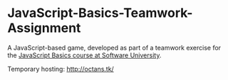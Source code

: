 # JavaScript-Basics-Teamwork-Assignment
A JavaScript-based game, developed as part of a teamwork exercise for the [JavaScript Basics course at Software University](https://softuni.bg/Trainings/1101/JavaScript-Basics%20-%20March%202015).

Temporary hosting: http://octans.tk/